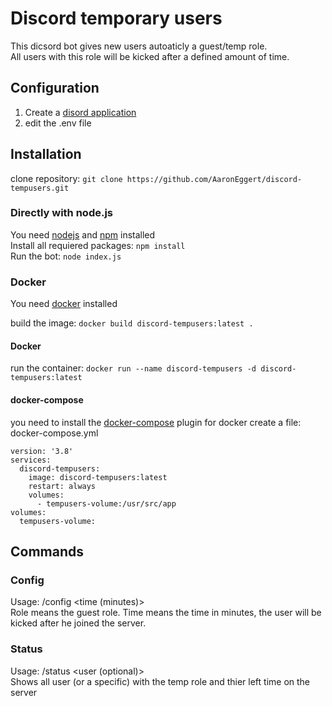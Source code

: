 # Discord temporary users
This dicsord bot gives new users autoaticly a guest/temp role.<br> All users with this role will be kicked after a defined amount of time.

## Configuration
1. Create a [disord application](https://docs.discord4j.com/discord-application-tutorial/) 
2. edit the .env file

## Installation
clone repository: ```git clone https://github.com/AaronEggert/discord-tempusers.git```
### Directly with node.js
You need [nodejs](https://nodejs.org/de) and [npm](https://www.npmjs.com/package/npm) installed
<br>
Install all requiered packages: ```npm install```
<br>
Run the bot: ```node index.js```
### Docker
You need [docker](https://docs.docker.com/get-docker/) installed

build the image: ```docker build discord-tempusers:latest .```
#### Docker
run the container: ```docker run --name discord-tempusers -d discord-tempusers:latest```
#### docker-compose
you need to install the [docker-compose](https://docs.docker.com/compose/install/) plugin for docker
create a file: docker-compose.yml
```
version: '3.8'
services:
  discord-tempusers:
    image: discord-tempusers:latest
    restart: always
    volumes:
      - tempusers-volume:/usr/src/app
volumes:
  tempusers-volume:
```



## Commands
### Config
Usage: /config <role> <time (minutes)>
<br>
Role means the guest role. Time means the time in minutes, the user will be kicked after he joined the server.

### Status
Usage: /status <user (optional)>
<br>
Shows all user (or a specific) with the temp role and thier left time on the server


